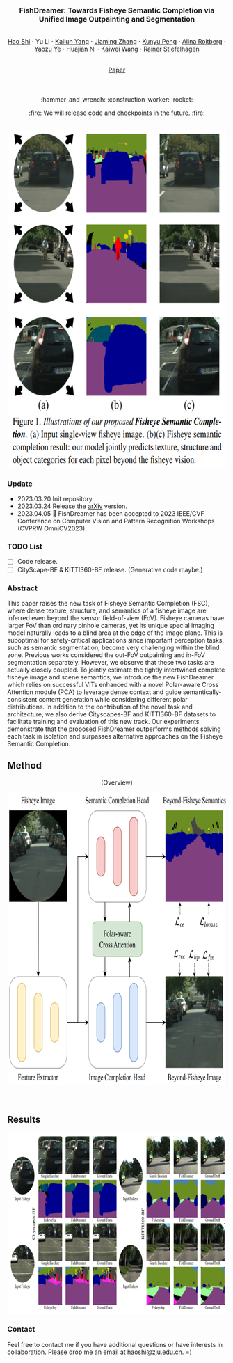 ### <p align="center">FishDreamer: Towards Fisheye Semantic Completion via Unified Image Outpainting and Segmentation
<br>
<div align="center">
  <a href="https://www.researchgate.net/profile/Shi-Hao-10" target="_blank">Hao&nbsp;Shi</a> <b>&middot;</b>
  Yu&nbsp;Li</a> <b>&middot;</b>
  <a href="https://www.researchgate.net/profile/Kailun-Yang" target="_blank">Kailun&nbsp;Yang</a> <b>&middot;</b>
  <a href="https://www.researchgate.net/profile/Jiaming-Zhang-10" target="_blank">Jiaming&nbsp;Zhang</a> <b>&middot;</b>
  <a href="https://www.researchgate.net/profile/Kunyu-Peng" target="_blank">Kunyu&nbsp;Peng</a> <b>&middot;</b>
  <a href="https://www.researchgate.net/profile/Alina-Roitberg-2" target="_blank">Alina&nbsp;Roitberg</a> <b>&middot;</b>
  <a href="https://www.researchgate.net/profile/Yaozu-Ye" target="_blank">Yaozu&nbsp;Ye</a> <b>&middot;</b>
  Huajian&nbsp;Ni</a> <b>&middot;</b>
  <a href="https://www.researchgate.net/profile/Kaiwei-Wang-4" target="_blank">Kaiwei&nbsp;Wang</a> <b>&middot;</b>
  <a href="https://www.researchgate.net/profile/Rainer-Stiefelhagen" target="_blank">Rainer&nbsp;Stiefelhagen</a>
  <br> <br>

  <a href="https://arxiv.org/pdf/2303.13842.pdf" target="_blank">Paper</a>

####

[comment]: <> (  <a href="https://arxiv.org/" target="_blank">Demo Video &#40;Youtube&#41;</a> &emsp;)

[comment]: <> (  <a href="https://arxiv.org/" target="_blank">演示视频 &#40;B站&#41;</a> &emsp;)
</div>
<br>
<p align="center">:hammer_and_wrench: :construction_worker: :rocket:</p>
<p align="center">:fire: We will release code and checkpoints in the future. :fire:</p>
<br>

<div align=center><img src="assets/teaser.png" width="661" height="777" /></div>

[comment]: <> (### Update)

[comment]: <> (- 2022.11.21 Release the [arXiv]&#40;https://arxiv.org/abs/2211.11293&#41; version with supplementary materials.)

### Update
- 2023.03.20 Init repository.
- 2023.03.24 Release the [arXiv](https://arxiv.org/abs/2303.13842) version.
- 2023.04.05 :rocket: FishDreamer has been accepted to 2023 IEEE/CVF Conference on Computer Vision and Pattern Recognition Workshops (CVPRW OmniCV2023).

### TODO List
- [ ] Code release. 
- [ ] CityScape-BF & KITTI360-BF release. (Generative code maybe.)

### Abstract
This paper raises the new task of Fisheye Semantic Completion (FSC), where dense texture, structure, and semantics of a fisheye image are inferred even beyond the sensor field-of-view (FoV).
Fisheye cameras have larger FoV than ordinary pinhole cameras, yet its unique special imaging model naturally leads to a blind area at the edge of the image plane.
This is suboptimal for safety-critical applications since   important perception tasks, such as semantic segmentation, become very challenging within the blind zone.
Previous works  considered the out-FoV outpainting  and in-FoV segmentation separately. 
However, we observe that these two tasks are actually closely coupled. 
To jointly estimate the tightly intertwined complete fisheye image and scene semantics, we introduce the new FishDreamer which relies on successful ViTs enhanced with a novel Polar-aware Cross Attention module (PCA)  to leverage dense context and guide semantically-consistent content generation while considering different polar distributions.
In addition to the contribution of the novel task and architecture, we also derive Cityscapes-BF and KITTI360-BF datasets to facilitate training and evaluation of this new track. Our experiments demonstrate that the proposed FishDreamer outperforms methods solving each task in isolation and surpasses alternative approaches on the Fisheye Semantic Completion. 

## Method

<p align="center">
    (Overview)
</p>
<p align="center">
    <div align=center><img src="assets/method.png" width="800" height="674" /></div>
<br><br>

## Results
<div align=center><img src="assets/compare.png" width="800" height="416" /></div>

[comment]: <> (### Citation)

[comment]: <> (   If you find our paper or repo useful, please consider citing our paper:)

[comment]: <> (   ```bibtex)

[comment]: <> (   @article{shi2022flowlens,)

[comment]: <> (  title={FlowLens: Seeing Beyond the FoV via Flow-guided Clip-Recurrent Transformer},)

[comment]: <> (  author={Shi, Hao and Jiang, Qi and Yang, Kailun and Yin, Xiaoting and Wang, Kaiwei},)

[comment]: <> (  journal={arXiv preprint arXiv:2211.11293},)

[comment]: <> (  year={2022})

[comment]: <> (})

[comment]: <> (   ```)

### Contact
Feel free to contact me if you have additional questions or have interests in collaboration. Please drop me an email at haoshi@zju.edu.cn. =)
